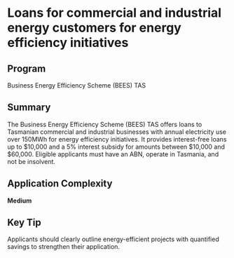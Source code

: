 # Loans for commercial and industrial energy customers for energy efficiency initiatives
  
## Program
Business Energy Efficiency Scheme (BEES) TAS

## Summary
The Business Energy Efficiency Scheme (BEES) TAS offers loans to Tasmanian commercial and industrial businesses with annual electricity use over 150MWh for energy efficiency initiatives. It provides interest-free loans up to $10,000 and a 5% interest subsidy for amounts between $10,000 and $60,000. Eligible applicants must have an ABN, operate in Tasmania, and not be insolvent.

## Application Complexity
**Medium**

## Key Tip
Applicants should clearly outline energy-efficient projects with quantified savings to strengthen their application.
